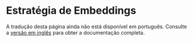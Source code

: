 # Estratégia de Embeddings

A tradução desta página ainda não está disponível em português. Consulte a [versão em inglês](../../en/developer-guide/embeddings.md) para obter a documentação completa.
